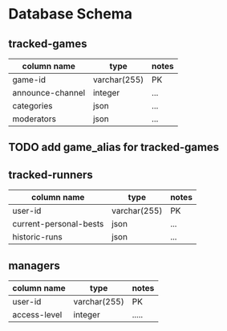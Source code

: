 # Database Schema

## tracked-games
| column name      | type         | notes |  
| ---------------- | ------------ | ---   |  
| game-id          | varchar(255) | PK    |
| announce-channel | integer      | ...   |
| categories       | json         | ...   |
| moderators       | json         | ...   |
## TODO add game_alias for tracked-games
## tracked-runners
| column name            | type         | notes |
| ---------------------- | ------------ | ---   |
| user-id                | varchar(255) | PK    |
| current-personal-bests | json         | ...   |
| historic-runs          | json         | ...   |

## managers
| column name  | type         | notes |
| ------------ | ------------ | ----- |
| user-id      | varchar(255) | PK    |
| access-level | integer      | ..... |
